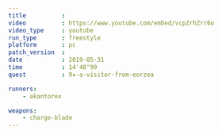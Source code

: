 ```yaml
---
title          :
video          : https://www.youtube.com/embed/vcpZrhZrr6o
video_type     : youtube
run_type       : freestyle
platform       : pc
patch_version  :
date           : 2019-05-31
time           : 14'48"99
quest          : 9★-a-visitor-from-eorzea

runners:
    - akantorex

weapons:
    - charge-blade
---
```

